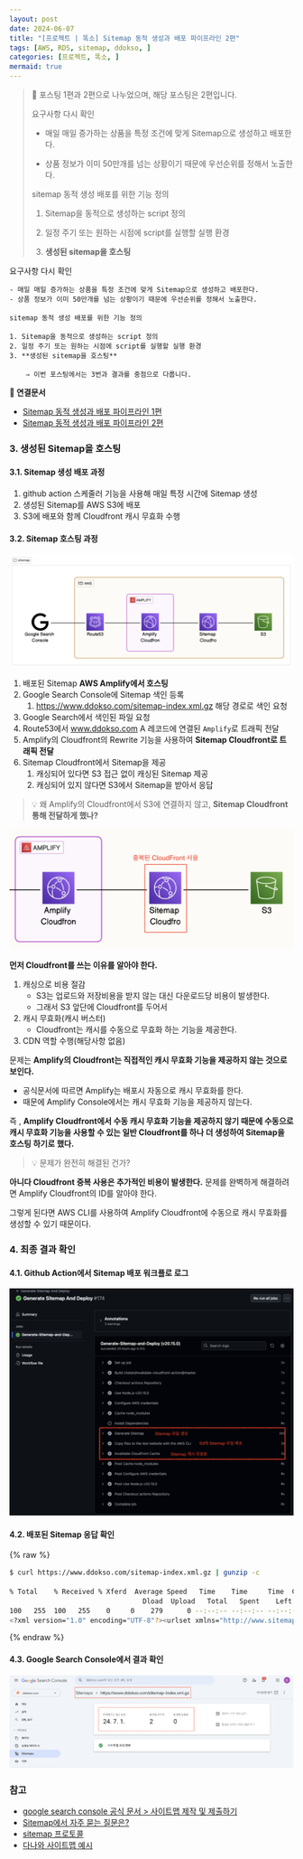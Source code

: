 ```yaml
---
layout: post
date: 2024-06-07
title: "[프로젝트 | 똑소] Sitemap 동적 생성과 배포 파이프라인 2편"
tags: [AWS, RDS, sitemap, ddokso, ]
categories: [프로젝트, 똑소, ]
mermaid: true
---
```



> 📌 포스팅 1편과 2편으로 나누었으며, 해당 포스팅은 2편입니다.  
>   
> 요구사항 다시 확인  
>   
> - 매일 매일 증가하는 상품을 특정 조건에 맞게 Sitemap으로 생성하고 배포한다.  
>   
> - 상품 정보가 이미 50만개를 넘는 상황이기 때문에 우선순위를 정해서 노출한다.  
>   
>   
>   
> sitemap 동적 생성 배포를 위한 기능 정의  
>   
> 1. Sitemap을 동적으로 생성하는 script 정의  
>   
> 2. 일정 주기 또는 원하는 시점에 script를 실행할 실행 환경  
>   
> 3. **생성된 sitemap을 호스팅**


	
요구사항 다시 확인

	- 매일 매일 증가하는 상품을 특정 조건에 맞게 Sitemap으로 생성하고 배포한다.
	- 상품 정보가 이미 50만개를 넘는 상황이기 때문에 우선순위를 정해서 노출한다.

	sitemap 동적 생성 배포를 위한 기능 정의

	1. Sitemap을 동적으로 생성하는 script 정의
	2. 일정 주기 또는 원하는 시점에 script를 실행할 실행 환경
	3. **생성된 sitemap을 호스팅**

		⇒ 이번 포스팅에서는 3번과 결과를 중점으로 다룹니다.


**🔎 연결문서**

- [Sitemap 동적 생성과 배포 파이프라인 1편](https://dbwogus94.github.io/posts/%ED%94%84%EB%A1%9C%EC%A0%9D%ED%8A%B8-%EB%98%91%EC%86%8C-Sitemap-%EB%8F%99%EC%A0%81-%EC%83%9D%EC%84%B1%EA%B3%BC-%EB%B0%B0%ED%8F%AC-%ED%8C%8C%EC%9D%B4%ED%94%84%EB%9D%BC%EC%9D%B8-1%ED%8E%B8/)
- [Sitemap 동적 생성과 배포 파이프라인 2편](https://dbwogus94.github.io/posts/%ED%94%84%EB%A1%9C%EC%A0%9D%ED%8A%B8-%EB%98%91%EC%86%8C-Sitemap-%EB%8F%99%EC%A0%81-%EC%83%9D%EC%84%B1%EA%B3%BC-%EB%B0%B0%ED%8F%AC-%ED%8C%8C%EC%9D%B4%ED%94%84%EB%9D%BC%EC%9D%B8-2%ED%8E%B8/)


### 3. 생성된 Sitemap을 호스팅



#### 3.1. Sitemap 생성 배포 과정

1. github action 스케줄러 기능을 사용해 매일 특정 시간에 Sitemap 생성
2. 생성된 Sitemap를 AWS S3에 배포
3. S3에 배포와 함께 Cloudfront 캐시 무효화 수행


#### 3.2. Sitemap 호스팅 과정


![0](/assets/img/2024-06-07-프로젝트--똑소-Sitemap-동적-생성과-배포-파이프라인-2편.md/0.png)

1. 배포된 Sitemap **AWS Amplify에서 호스팅**
2. Google Search Console에 Sitemap 색인 등록
	1. https://www.ddokso.com/sitemap-index.xml.gz 해당 경로로 색인 요청
3. Google Search에서 색인된 파일 요청
4. Route53에서 www.ddokso.com A 레코드에 연결된 `Amplify`로 트래픽 전달
5. Amplify의 Cloudfront의 Rewrite 기능을 사용하여 **Sitemap Cloudfront로 트래픽 전달**
6. Sitemap Cloudfront에서 Sitemap을 제공
	1. 캐싱되어 있다면 S3 접근 없이 캐싱된 Sitemap 제공
	2. 캐싱되어 있지 않다면 S3에서 Sitemap을 받아서 응답

> 💡 왜 Amplify의 Cloudfront에서 S3에 연결하지 않고, **Sitemap Cloudfront 통해 전달하게 했나?**


![1](/assets/img/2024-06-07-프로젝트--똑소-Sitemap-동적-생성과-배포-파이프라인-2편.md/1.png)


**먼저 Cloudfront를 쓰는 이유를 알아야 한다.**

1. 캐싱으로 비용 절감
	- S3는 업로드와 저장비용을 받지 않는 대신 다운로드당 비용이 발생한다.
	- 그래서 S3 앞단에 Cloudfront를 두어서
2. 캐시 무효화(캐시 버스터)
	- Cloudfront는 캐시를 수동으로 무효화 하는 기능을 제공한다.
3. CDN 역할 수행(해당사항 없음)

문제는 **Amplify의 Cloudfront는 직접적인 캐시 무효화 기능을 제공하지 않는 것으로 보인다.**

- 공식문서에 따르면 Amplify는 배포시 자동으로 캐시 무효화를 한다.
- 때문에 Amplify Console에서는 캐시 무효화 기능을 제공하지 않는다.

즉 , **Amplify Cloudfront에서 수동 캐시 무효화 기능을 제공하지 않기 때문에 수동으로 캐시 무효화 기능을 사용할 수 있는 일반 Cloudfront를 하나 더 생성하여 Sitemap을 호스팅 하기로 했다.**


> 💡 문제가 완전히 해결된 건가? 


**아니다 Cloudfront 중복 사용은 추가적인 비용이 발생한다.**
문제를 완벽하게 해결하려면 Amplify Cloudfront의 ID를 알아야 한다. 


그렇게 된다면 AWS CLI를 사용하여 Amplify Cloudfront에 수동으로 캐시 무효화를 생성할 수 있기 때문이다.



### 4. 최종 결과 확인



#### 4.1. Github Action에서 Sitemap 배포 워크플로 로그


![2](/assets/img/2024-06-07-프로젝트--똑소-Sitemap-동적-생성과-배포-파이프라인-2편.md/2.png)



#### 4.2. 배포된 Sitemap 응답 확인



{% raw %}
```bash
$ curl https://www.ddokso.com/sitemap-index.xml.gz | gunzip -c

% Total    % Received % Xferd  Average Speed   Time    Time     Time  Current
                                 Dload  Upload   Total   Spent    Left  Speed
100   255  100   255    0     0    279      0 --:--:-- --:--:-- --:--:--   279
<?xml version="1.0" encoding="UTF-8"?><urlset xmlns="http://www.sitemaps.org/schemas/sitemap/0.9" xmlns:news="http://www.google.com/schemas/sitemap-news/0.9" xmlns:xhtml="http://www.w3.org/1999/xhtml" xmlns:image="http://www.google.com/schemas/sitemap-image/1.1" xmlns:video="http://www.google.com/schemas/sitemap-video/1.1"><url><loc>https://www.ddokso.com/sitemap-appliance-digital-1.xml.gz</loc></url><url><loc>https://www.ddokso.com/sitemap-base-sitemap.xml.gz</loc><lastmod>2024-06-30T00:00:00.000Z</lastmod></url></urlset>%
```
{% endraw %}




#### 4.3. Google Search Console에서 결과 확인 


![3](/assets/img/2024-06-07-프로젝트--똑소-Sitemap-동적-생성과-배포-파이프라인-2편.md/3.png)



### 참고

- [google search console 공식 문서 > 사이트맵 제작 및 제출하기](https://developers.google.com/search/docs/crawling-indexing/sitemaps/build-sitemap?hl=ko)
- [Sitemap에서 자주 묻는 질문은?](https://m.blog.naver.com/suin2_91/221342308411)
- [sitemap 프로토콜](https://www.sitemaps.org/protocol.html#changefreqdef)
- [다나와 사이트맵 예시](https://prod.danawa.com/sitemap.xml)
